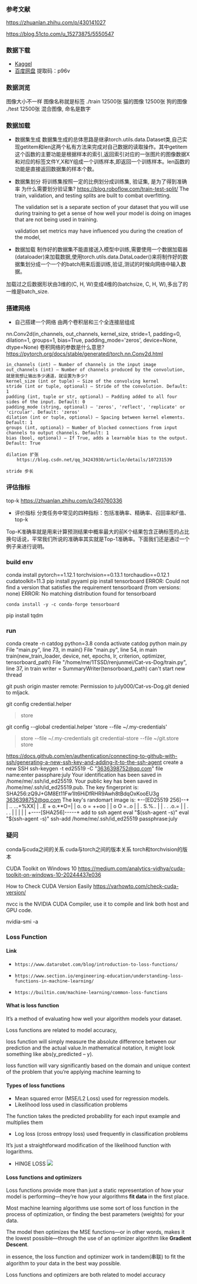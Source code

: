 ### 参考文献
https://zhuanlan.zhihu.com/p/430141027

https://blog.51cto.com/u_15273875/5550547
### 数据下载
* [Kaggel](https://www.kaggle.com/competitions/dogs-vs-cats-redux-kernels-edition/data)
* [百度网盘](https://pan.baidu.com/s/1QG6nUcHx0QDRrFWw2bcTJg) 提取码：p96v

### 数据浏览
图像大小不一样
图像名称就是标签
./train
    12500张 猫的图像
    12500张 狗的图像
./test
    12500张 混合图像, 命名是数字
    
### 数据加载
* 数据集生成
数据集生成的总体思路是继承torch.utils.data.Dataset类,自己实现getitem和len这两个私有方法来完成对自己数据的读取操作。其中getitem这个函数的主要功能是根据样本的索引,返回索引对应的一张图片的图像数据X和对应的标签文件Y,X和Y组成一个训练样本,即返回一个训练样本。len函数的功能是直接返回数据集的样本个数。

* 数据集划分
将训练集按照一定的比例划分成训练集, 验证集, 是为了得到准确率
为什么需要划分验证集?
    https://blog.roboflow.com/train-test-split/
    The train, validation, and testing splits are built to combat overfitting.

    The validation set is a separate section of your dataset that you will use during training to get a sense of how well your model is doing on images that are not being used in training.

    validation set metrics may have influenced you during the creation of the model,

* 数据加载
制作好的数据集不能直接送入模型中训练,需要使用一个数据加载器(dataloader)来加载数据,使用torch.utils.data.DataLoader()来将制作好的数据集划分成一个一个的batch用来后面训练,验证,测试的时候向网络中输入数据。

加载过之后数据形状由3维的(C, H, W)变成4维的(batchsize, C, H, W),多出了的一维是batch_size.

### 搭建网络
* 自己搭建一个网络
由两个卷积层和三个全连接层组成

nn.Conv2d(in_channels, out_channels, kernel_size, stride=1, padding=0, dilation=1, groups=1, bias=True, padding_mode='zeros', device=None, dtype=None)
卷积网络的参数是什么意思?
    https://pytorch.org/docs/stable/generated/torch.nn.Conv2d.html
    
    in_channels (int) – Number of channels in the input image
    out_channels (int) – Number of channels produced by the convolution, 就是我想让输出多少通道，就设置为多少?
    kernel_size (int or tuple) – Size of the convolving kernel
    stride (int or tuple, optional) – Stride of the convolution. Default: 1
    padding (int, tuple or str, optional) – Padding added to all four sides of the input. Default: 0
    padding_mode (string, optional) – 'zeros', 'reflect', 'replicate' or 'circular'. Default: 'zeros'
    dilation (int or tuple, optional) – Spacing between kernel elements. Default: 1
    groups (int, optional) – Number of blocked connections from input channels to output channels. Default: 1
    bias (bool, optional) – If True, adds a learnable bias to the output. Default: True

    dilation 扩张
        https://blog.csdn.net/qq_34243930/article/details/107231539

    stride 步长

### 评估指标
top-k
https://zhuanlan.zhihu.com/p/340760336

* 评价指标
分类任务中常见的四种指标：包括准确率、精确率、召回率和F值、top-k

Top-K准确率就是用来计算预测结果中概率最大的前K个结果包含正确标签的占比
换句话说，平常我们所说的准确率其实就是Top-1准确率。下面我们还是通过一个例子来进行说明。


### build env
conda install pytorch==1.12.1 torchvision==0.13.1 torchaudio==0.12.1 cudatoolkit=11.3
pip install pyyaml
pip install tensorboard
    ERROR: Could not find a version that satisfies the requirement tensorboard (from versions: none)
    ERROR: No matching distribution found for tensorboard

    conda install -y -c conda-forge tensorboard

pip install tqdm

### run
conda create -n catdog python=3.8
conda activate catdog
python main.py
    File "main.py", line 73, in <module>
        main()
    File "main.py", line 54, in main
        train(new_train_loader, device, net, epochs, lr, criterion, optimizer, tensorboard_path)
    File "/home/me/1TSSD/renjunmei/Cat-vs-Dog/train.py", line 37, in train
        writer = SummaryWriter(tensorboard_path)
    can't start new thread

git push origin master
remote: Permission to july000/Cat-vs-Dog.git denied to mljack.

git config credential.helper
> store

git config --global credential.helper 'store --file ~/.my-credentials'
> store --file ~/.my-credentials
git credential-store --file ~/git.store store

https://docs.github.com/en/authentication/connecting-to-github-with-ssh/generating-a-new-ssh-key-and-adding-it-to-the-ssh-agent
create a new SSH
    ssh-keygen -t ed25519 -C "3636398752@qq.com"
    file name:enter
    passphare:july
    Your identification has been saved in /home/me/.ssh/id_ed25519.
    Your public key has been saved in /home/me/.ssh/id_ed25519.pub.
    The key fingerprint is:
    SHA256:zQ9J+GM8Et11Fw1It6HiDfRHR9Awh8tBdqOxKooEU3g 3636398752@qq.com
    The key's randomart image is:
    +--[ED25519 256]--+
    |    ..    ...+%XX|
    |   ..E   + o.**O=|
    |   o.   o = ++oo |
    |    o    O =..o  |
    |     .  S.%..    |
    |    . . .o.=     |
    |     . .    .    |
    |                 |
    |                 |
    +----[SHA256]-----+
add to ssh agent
    eval "$(ssh-agent -s)"
        eval "$(ssh-agent -s)"
    ssh-add /home/me/.ssh/id_ed25519
        passphrase:july
### 疑问
conda与cuda之间的关系
cuda与torch之间的版本关系
torch和torchvision的版本


CUDA Toolkit on Windows 10
    https://medium.com/analytics-vidhya/cuda-toolkit-on-windows-10-20244437e036

How to Check CUDA Version Easily
    https://varhowto.com/check-cuda-version/

nvcc is the NVIDIA CUDA Compiler, use it to compile and link both host and GPU code.

nvidia-smi -a


### Loss Function
#### Link
* `https://www.datarobot.com/blog/introduction-to-loss-functions/`

* `https://www.section.io/engineering-education/understanding-loss-functions-in-machine-learning/`

* `https://builtin.com/machine-learning/common-loss-functions`
#### What is loss function
It’s a method of evaluating how well your algorithm models your dataset.

Loss functions are related to model accuracy,

loss function will simply measure the absolute difference between our prediction and the actual value.In mathematical notation, it might look something like abs(y_predicted – y).

loss function will vary significantly based on the domain and unique context of the problem that you’re applying machine learning to

#### Types of loss functions
* Mean squared error (MSE/L2 Loss)
used for regression models.
* Likelihood loss
used in classification problems

The function takes the predicted probability for each input example and multiplies them

* Log loss (cross entropy loss)
used frequently in classification problems

It’s just a straightforward modification of the likelihood function with logarithms.
* HINGE LOSS
![](https://builtin.com/sites/www.builtin.com/files/styles/ckeditor_optimize/public/inline-images/4_common-loss-functions.jpeg)
#### Loss functions and optimizers
Loss functions provide more than just a static representation of how your model is performing—they’re how your algorithms **fit data** in the first place. 

Most machine learning algorithms use some sort of loss function in the process of optimization, or finding the best parameters (weights) for your data.

The model then optimizes the MSE functions—or in other words, makes it the lowest possible—through the use of an optimizer algorithm like **Gradient Descent**.

in essence, the loss function and optimizer work in tandem(串联) to fit the algorithm to your data in the best way possible.

Loss functions and optimizers are both related to model accuracy


